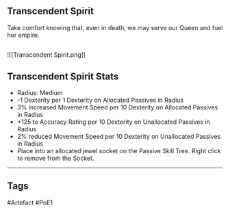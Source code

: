 ## Transcendent Spirit
Take comfort knowing that, even in death, we may serve our Queen and fuel her empire.
##
![[Transcendent Spirit.png]]
## Transcendent Spirit Stats
- Radius: Medium
- -1 Dexterity per 1 Dexterity on Allocated Passives in Radius
- 3% increased Movement Speed per 10 Dexterity on Allocated Passives in Radius
- +125 to Accuracy Rating per 10 Dexterity on Unallocated Passives in Radius
- 2% reduced Movement Speed per 10 Dexterity on Unallocated Passives in Radius
- Place into an allocated jewel socket on the Passive Skill Tree. Right click to remove from the Socket.


---
## Tags
#Artefact
#PoE1